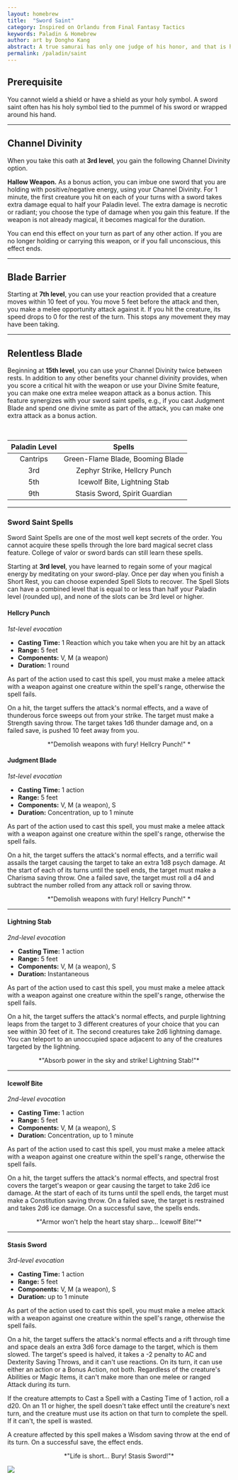 ```yaml
---
layout: homebrew
title:  "Sword Saint"
category: Inspired on Orlandu from Final Fantasy Tactics
keywords: Paladin & Homebrew
author: art by Dongho Kang
abstract: A true samurai has only one judge of his honor, and that is himself. Decisions you make and how those decisions are carried out are a reflection of who you truly are. You cannot hide from yourself. - Akodo's Leadership, Legend of the Five Rings
permalink: /paladin/saint
---
```






## Prerequisite


You cannot wield a shield or have a shield as your holy symbol. A sword saint often has his holy symbol tied to the pummel of his sword or wrapped around his hand.

___


## Channel Divinity
When you take this oath at **3rd level**, you gain the following Channel Divinity option.


**Hallow Weapon.** As a bonus action, you can imbue one sword that you are holding with positive/negative energy, using your Channel Divinity. For 1 minute, the first creature you hit on each of your turns with a sword takes extra damage equal to half your Paladin level. The extra damage is necrotic or radiant; you choose the type of damage when you gain this feature. If the weapon is not already magical, it becomes magical for the duration.

You can end this effect on your turn as part of any other action. If you are no longer holding or carrying this weapon, or if you fall unconscious, this effect ends.




 ___



## Blade Barrier

Starting at **7th level**, you can use your reaction provided that a creature moves within 10 feet of you.
You move 5 feet before the attack and then, you make a melee opportunity attack against it. If you hit the creature, its speed drops to 0 for the rest of the turn. This stops any movement they may have been taking.

___


## Relentless Blade

Beginning at **15th level**, you can use your Channel Divinity twice between rests. In addition to any other benefits your channel divinity provides, when you score a critical hit with the weapon or use your Divine Smite feature, you can make one extra melee weapon attack as a bonus action. This feature synergizes with your sword saint spells, e.g., if you cast Judgment Blade and spend one divine smite as part of the attack, you can make one extra attack as a bonus action. 


<br>

| Paladin Level | Spells  |
|:---:|:---:|
| Cantrips | Green-Flame Blade, Booming Blade |
| 3rd | Zephyr Strike, Hellcry Punch |
| 5th | Icewolf Bite, Lightning Stab |
| 9th | Stasis Sword, Spirit Guardian |



___

### Sword Saint Spells

Sword Saint Spells are one of the most well kept secrets of the order. You cannot acquire these spells through the lore bard magical secret class feature. College of valor or sword bards can still learn these spells.  


Starting at **3rd level**, you have learned to regain some of your magical energy by meditating on your sword-play. Once per day when you finish a Short Rest, you can choose expended Spell Slots to recover. The Spell Slots can have a combined level that is equal to or less than half your Paladin level (rounded up), and none of the slots can be 3rd level or higher.


#### Hellcry Punch
*1st-level evocation*

- **Casting Time:** 1 Reaction which you take when you are hit by an attack
- **Range:** 5 feet
- **Components:** V, M (a weapon)
- **Duration:** 1 round


As part of the action used to cast this spell, you must make a melee attack with a weapon against one creature within the spell's range, otherwise the spell fails.

On a hit, the target suffers the attack's normal effects, and a wave of thunderous force sweeps out from your strike. The target must make a Strength saving throw. The target takes 1d6 thunder damage and, on a failed save, is pushed 10 feet away from you.


<div style="text-align: center;">
*"Demolish weapons with fury! Hellcry Punch!" *
</div>



#### Judgment Blade
*1st-level evocation*

- **Casting Time:** 1 action
- **Range:** 5 feet
- **Components:** V, M (a weapon), S
- **Duration:** Concentration, up to 1 minute


As part of the action used to cast this spell, you must make a melee attack with a weapon against one creature within the spell's range, otherwise the spell fails.

On a hit, the target suffers the attack's normal effects, and a terrific wail assails the target causing the target to take an extra 1d8 psych damage. At the start of each of its turns until the spell ends, the target must make a Charisma saving throw. One a failed save, the target must roll a d4 and subtract the number rolled from any attack roll or saving throw. 


<div style="text-align: center;">
*"Demolish weapons with fury! Hellcry Punch!" *
</div>

___

#### Lightning Stab
*2nd-level evocation*

- **Casting Time:** 1 action
- **Range:** 5 feet
- **Components:** V, M (a weapon), S
- **Duration:** Instantaneous


As part of the action used to cast this spell, you must make a melee attack with a weapon against one creature within the spell's range, otherwise the spell fails.



On a hit, the target suffers the attack's normal effects, and purple lightning leaps from the target to 3 different creatures of your choice that you can see within 30 feet of it. The second creatures take 2d6 lightning damage. You can teleport to an unoccupied space adjacent to any of the creatures targeted by the lightning.

<div style="text-align: center;">
*"Absorb power in the sky and strike! Lightning Stab!"*
</div>

___


#### Icewolf Bite
*2nd-level evocation*

- **Casting Time:** 1 action
- **Range:** 5 feet
- **Components:** V, M (a weapon), S
- **Duration:** Concentration, up to 1 minute


As part of the action used to cast this spell, you must make a melee attack with a weapon against one creature within the spell's range, otherwise the spell fails.


On a hit, the target suffers the attack's normal effects, and spectral frost covers the target's weapon or gear causing the target to take 2d6 ice damage. At the start of each of its turns until the spell ends, the target must make a Constitution saving throw. On a failed save, the target is restrained and takes 2d6 ice damage. On a successful save, the spells ends.


<div style="text-align: center;">
*"Armor won't help the heart stay sharp... Icewolf Bite!"*
</div>

___


#### Stasis Sword
*3rd-level evocation*

- **Casting Time:** 1 action
- **Range:** 5 feet
- **Components:** V, M (a weapon), S
- **Duration:** up to 1 minute


As part of the action used to cast this spell, you must make a melee attack with a weapon against one creature within the spell's range, otherwise the spell fails.


On a hit, the target suffers the attack's normal effects and a rift through time and space deals an extra 3d6 force damage to the target, which is them slowed. The target's speed is halved, it takes a -2 penalty to AC and Dexterity Saving Throws, and it can't use reactions. On its turn, it can use either an action or a Bonus Action, not both. Regardless of the creature's Abilities or Magic Items, it can't make more than one melee or ranged Attack during its turn.

If the creature attempts to Cast a Spell with a Casting Time of 1 action, roll a d20. On an 11 or higher, the spell doesn't take effect until the creature's next turn, and the creature must use its action on that turn to complete the spell. If it can't, the spell is wasted.

A creature affected by this spell makes a Wisdom saving throw at the end of its turn. On a successful save, the effect ends.


<div style="text-align: center;">
*"Life is short... Bury! Stasis Sword!"*
</div>

<img
  src='https://i.pinimg.com/564x/20/3b/ca/203bcac0eb546a7abbefeb4f1c26424a.jpg'
  style='overflow: hidden; mix-blend-mode:multiply'/>  
  
    

